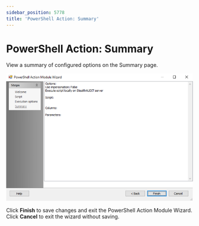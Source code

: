 ```yaml
---
sidebar_position: 5778
title: 'PowerShell Action: Summary'
---
```


# PowerShell Action: Summary

View a summary of configured options on the Summary page.

![PowerShell Action Module Wizard Summary page](../../../../../../../static/images/AccessAnalyzer_12.0/Content/Resources/Images/EnterpriseAuditor/Admin/Action/PowerShell/Summary.png "PowerShell Action Module Wizard Summary page")

Click **Finish** to save changes and exit the PowerShell Action Module Wizard. Click **Cancel** to exit the wizard without saving.